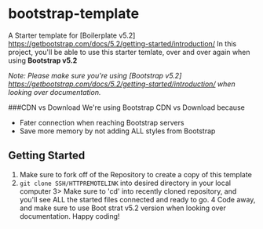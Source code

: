# bootstrap-template
A Starter template for [Boilerplate v5.2] https://getbootstrap.com/docs/5.2/getting-started/introduction/
In this project, you'll be able to use this starter temlate, over and over again when using **Bootstrap v5.2**

*Note: Please make sure you're using [Bootstrap v5.2] https://getbootstrap.com/docs/5.2/getting-started/introduction/ when looking over documentation.* 

###CDN vs Download
We're using Bootstrap CDN vs Download because 
- Fater connection when reaching Bootstrap servers
- Save more memory by not adding ALL styles from Bootstrap

## Getting Started
1. Make sure to fork off of the Repository to create a copy of this template 
2. `git clone SSH/HTTPREMOTELINK` into desired directory in your local computer
3> Make sure to 'cd' into recently cloned repository, and you'll see ALL the started files connected and ready to go.
4 Code away, and make sure to use Boot strat v5.2 version when looking over documentation. Happy coding!
